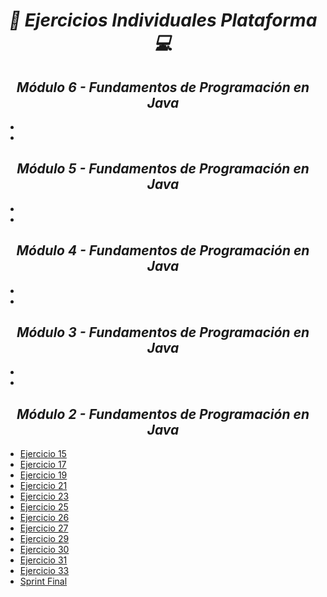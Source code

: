 **_<h1 align="center">:vulcan_salute: Ejercicios Individuales Plataforma :computer:</h1>_**
**_<h2 align="center">Módulo 6 - Fundamentos de Programación en Java</h2>_**

- []()
- []()

**_<h2 align="center">Módulo 5 - Fundamentos de Programación en Java</h2>_**

- []()
- []()

**_<h2 align="center">Módulo 4 - Fundamentos de Programación en Java</h2>_**

- []()
- []()

**_<h2 align="center">Módulo 3 - Fundamentos de Programación en Java</h2>_**

- []()
- []()

**_<h2 align="center">Módulo 2 - Fundamentos de Programación en Java</h2>_**

- [Ejercicio 15](https://github.com/KathyAlde21/ejerciciosIndividualesAppMoviles/tree/master/src/ejercicioIndividual15)
- [Ejercicio 17](https://github.com/KathyAlde21/ejerciciosIndividualesAppMoviles/tree/master/src/ejercicioIndividual17)
- [Ejercicio 19](https://github.com/KathyAlde21/ejerciciosIndividualesAppMoviles/tree/master/src/ejercicioIndividual19)
- [Ejercicio 21](https://github.com/KathyAlde21/ejerciciosIndividualesAppMoviles/tree/master/src/ejercicioIndividual21)
- [Ejercicio 23](https://github.com/KathyAlde21/ejerciciosIndividualesAppMoviles/tree/master/src/ejercicioIndividual23)
- [Ejercicio 25](https://github.com/KathyAlde21/ejerciciosIndividualesAppMoviles/tree/master/src/ejercicioIndividual25)
- [Ejercicio 26](https://github.com/KathyAlde21/ejerciciosIndividualesAppMoviles/tree/master/src/ejercicioIndividual26)
- [Ejercicio 27](https://github.com/KathyAlde21/ejerciciosIndividualesAppMoviles/tree/master/src/ejercicioIndividual27)
- [Ejercicio 29](https://github.com/KathyAlde21/ejerciciosIndividualesAppMoviles/tree/master/src/ejercicioIndividual29)
- [Ejercicio 30](https://github.com/KathyAlde21/ejerciciosIndividualesAppMoviles/tree/master/src/ejercicioIndividual30)
- [Ejercicio 31](https://github.com/KathyAlde21/ejerciciosIndividualesAppMoviles/tree/master/src/ejercicioIndividual31)
- [Ejercicio 33](https://github.com/KathyAlde21/ejerciciosIndividualesAppMoviles/tree/master/src/ejercicioIndividual33)
- [Sprint Final](https://github.com/KathyAlde21/ejerciciosIndividualesAppMoviles/tree/master/src/sprintFinal)





